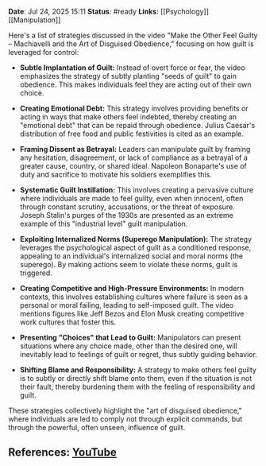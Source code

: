 **Date**: Jul 24, 2025 15:11
**Status**: #ready 
**Links**: [[Psychology]] [[Manipulation]]

Here's a list of strategies discussed in the video "Make the Other Feel Guilty – Machiavelli and the Art of Disguised Obedience," focusing on how guilt is leveraged for control:

- **Subtle Implantation of Guilt:** Instead of overt force or fear, the video emphasizes the strategy of subtly planting "seeds of guilt" to gain obedience. This makes individuals feel they are acting out of their own choice.

- **Creating Emotional Debt:** This strategy involves providing benefits or acting in ways that make others feel indebted, thereby creating an "emotional debt" that can be repaid through obedience. Julius Caesar's distribution of free food and public festivities is cited as an example.

- **Framing Dissent as Betrayal:** Leaders can manipulate guilt by framing any hesitation, disagreement, or lack of compliance as a betrayal of a greater cause, country, or shared ideal. Napoleon Bonaparte's use of duty and sacrifice to motivate his soldiers exemplifies this.

- **Systematic Guilt Instillation:** This involves creating a pervasive culture where individuals are made to feel guilty, even when innocent, often through constant scrutiny, accusations, or the threat of exposure. Joseph Stalin's purges of the 1930s are presented as an extreme example of this "industrial level" guilt manipulation.

- **Exploiting Internalized Norms (Superego Manipulation):** The strategy leverages the psychological aspect of guilt as a conditioned response, appealing to an individual's internalized social and moral norms (the superego). By making actions seem to violate these norms, guilt is triggered.

- **Creating Competitive and High-Pressure Environments:** In modern contexts, this involves establishing cultures where failure is seen as a personal or moral failing, leading to self-imposed guilt. The video mentions figures like Jeff Bezos and Elon Musk creating competitive work cultures that foster this.

- **Presenting "Choices" that Lead to Guilt:** Manipulators can present situations where any choice made, other than the desired one, will inevitably lead to feelings of guilt or regret, thus subtly guiding behavior.

- **Shifting Blame and Responsibility:** A strategy to make others feel guilty is to subtly or directly shift blame onto them, even if the situation is not their fault, thereby burdening them with the feeling of responsibility and guilt.

These strategies collectively highlight the "art of disguised obedience," where individuals are led to comply not through explicit commands, but through the powerful, often unseen, influence of guilt.

## References: [YouTube](https://youtu.be/tas2kyaJ2z8?si=_meh5bgCX4bOvyez)